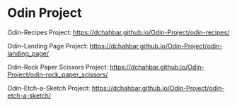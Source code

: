 # Odin Project

Odin-Recipes Project: https://dchahbar.github.io/Odin-Project/odin-recipes/


Odin-Landing Page Project: https://dchahbar.github.io/Odin-Project/odin-landing_page/


Odin-Rock Paper Scissors Project: https://dchahbar.github.io/Odin-Project/odin-rock_paper_scissors/


Odin-Etch-a-Sketch Project: https://dchahbar.github.io/Odin-Project/odin-etch-a-sketch/
